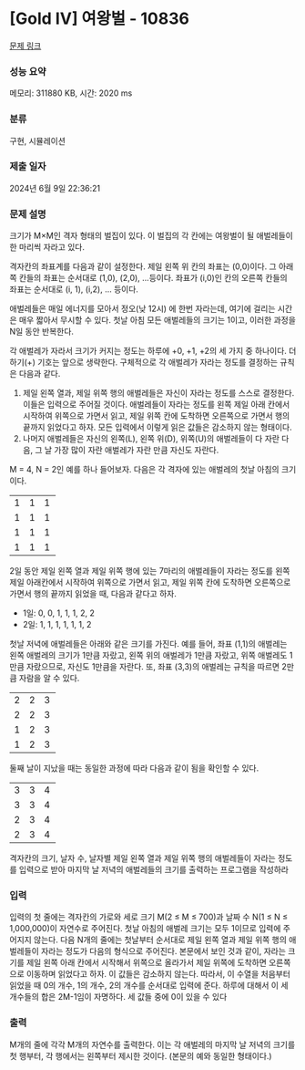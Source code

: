 # [Gold IV] 여왕벌 - 10836 

[문제 링크](https://www.acmicpc.net/problem/10836) 

### 성능 요약

메모리: 311880 KB, 시간: 2020 ms

### 분류

구현, 시뮬레이션

### 제출 일자

2024년 6월 9일 22:36:21

### 문제 설명

<p>크기가 M×M인 격자 형태의 벌집이 있다. 이 벌집의 각 칸에는 여왕벌이 될 애벌레들이 한 마리씩 자라고 있다. </p>

<p>격자칸의 좌표계를 다음과 같이 설정한다. 제일 왼쪽 위 칸의 좌표는 (0,0)이다. 그 아래쪽 칸들의 좌표는 순서대로 (1,0), (2,0), ...등이다. 좌표가 (i,0)인 칸의 오른쪽 칸들의 좌표는 순서대로 (i, 1), (i,2), ... 등이다. </p>

<p>애벌레들은 매일 에너지를 모아서 정오(낮 12시) 에 한번 자라는데, 여기에 걸리는 시간은 매우 짧아서 무시할 수 있다. 첫날 아침 모든 애벌레들의 크기는 1이고, 이러한 과정을 N일 동안 반복한다. </p>

<p>각 애벌레가 자라서 크기가 커지는 정도는 하루에 +0, +1, +2의 세 가지 중 하나이다. 더하기(+) 기호는 앞으로 생략한다. 구체적으로 각 애벌레가 자라는 정도를 결정하는 규칙은 다음과 같다.</p>

<ol>
	<li>제일 왼쪽 열과, 제일 위쪽 행의 애벌레들은 자신이 자라는 정도를 스스로 결정한다. 이들은 입력으로 주어질 것이다. 애벌레들이 자라는 정도를 왼쪽 제일 아래 칸에서 시작하여 위쪽으로 가면서 읽고, 제일 위쪽 칸에 도착하면 오른쪽으로 가면서 행의 끝까지 읽었다고 하자. 모든 입력에서 이렇게 읽은 값들은 감소하지 않는 형태이다.</li>
	<li>나머지 애벌레들은 자신의 왼쪽(L), 왼쪽 위(D), 위쪽(U)의 애벌레들이 다 자란 다음, 그 날 가장 많이 자란 애벌레가 자란 만큼 자신도 자란다. </li>
</ol>

<p>M = 4, N = 2인 예를 하나 들어보자. 다음은 각 격자에 있는 애벌레의 첫날 아침의 크기이다.</p>

<table class="table table-bordered" style="width:16%">
	<tbody>
		<tr>
			<td>1</td>
			<td>1</td>
			<td>1</td>
			<td>1</td>
		</tr>
		<tr>
			<td>1</td>
			<td>1</td>
			<td>1</td>
			<td>1</td>
		</tr>
		<tr>
			<td>1</td>
			<td>1</td>
			<td>1</td>
			<td>1</td>
		</tr>
		<tr>
			<td>1</td>
			<td>1</td>
			<td>1</td>
			<td>1</td>
		</tr>
	</tbody>
</table>

<p>2일 동안 제일 왼쪽 열과 제일 위쪽 행에 있는 7마리의 애벌레들이 자라는 정도를 왼쪽 제일 아래칸에서 시작하여 위쪽으로 가면서 읽고, 제일 위쪽 칸에 도착하면 오른쪽으로 가면서 행의 끝까지 읽었을 때, 다음과 같다고 하자. </p>

<ul>
	<li>1일: 0, 0, 1, 1, 1, 2, 2</li>
	<li>2일: 1, 1, 1, 1, 1, 1, 2</li>
</ul>

<p>첫날 저녁에 애벌레들은 아래와 같은 크기를 가진다. 예를 들어, 좌표 (1,1)의 애벌레는 왼쪽 애벌레의 크기가 1만큼 자랐고, 왼쪽 위의 애벌레가 1만큼 자랐고, 위쪽 애벌레도 1만큼 자랐으므로, 자신도 1만큼을 자란다. 또, 좌표 (3,3)의 애벌레는 규칙을 따르면 2만큼 자람을 알 수 있다.</p>

<table class="table table-bordered" style="width:16%">
	<tbody>
		<tr>
			<td>2</td>
			<td>2</td>
			<td>3</td>
			<td>3</td>
		</tr>
		<tr>
			<td>2</td>
			<td>2</td>
			<td>3</td>
			<td>3</td>
		</tr>
		<tr>
			<td>1</td>
			<td>2</td>
			<td>3</td>
			<td>3</td>
		</tr>
		<tr>
			<td>1</td>
			<td>2</td>
			<td>3</td>
			<td>3</td>
		</tr>
	</tbody>
</table>

<p>둘째 날이 지났을 때는 동일한 과정에 따라 다음과 같이 됨을 확인할 수 있다.</p>

<table class="table table-bordered" style="width:16%">
	<tbody>
		<tr>
			<td>3</td>
			<td>3</td>
			<td>4</td>
			<td>5</td>
		</tr>
		<tr>
			<td>3</td>
			<td>3</td>
			<td>4</td>
			<td>5</td>
		</tr>
		<tr>
			<td>2</td>
			<td>3</td>
			<td>4</td>
			<td>5</td>
		</tr>
		<tr>
			<td>2</td>
			<td>3</td>
			<td>4</td>
			<td>5</td>
		</tr>
	</tbody>
</table>

<p>격자칸의 크기, 날자 수, 날자별 제일 왼쪽 열과 제일 위쪽 행의 애벌레들이 자라는 정도를 입력으로 받아 마지막 날 저녁의 애벌레들의 크기를 출력하는 프로그램을 작성하라</p>

### 입력 

 <p>입력의 첫 줄에는 격자칸의 가로와 세로 크기 M(2 ≤ M ≤ 700)과 날짜 수 N(1 ≤ N ≤ 1,000,000)이 자연수로 주어진다. 첫날 아침의 애벌레 크기는 모두 1이므로 입력에 주어지지 않는다. 다음 N개의 줄에는 첫날부터 순서대로 제일 왼쪽 열과 제일 위쪽 행의 애벌레들이 자라는 정도가 다음의 형식으로 주어진다. 본문에서 보인 것과 같이, 자라는 크기를 제일 왼쪽 아래 칸에서 시작해서 위쪽으로 올라가서 제일 위쪽에 도착하면 오른쪽으로 이동하며 읽었다고 하자. 이 값들은 감소하지 않는다. 따라서, 이 수열을 처음부터 읽었을 때 0의 개수, 1의 개수, 2의 개수를 순서대로 입력에 준다. 하루에 대해서 이 세 개수들의 합은 2M-1임이 자명하다. 세 값들 중에 0이 있을 수 있다</p>

### 출력 

 <p>M개의 줄에 각각 M개의 자연수를 출력한다. 이는 각 애벌레의 마지막 날 저녁의 크기를 첫 행부터, 각 행에서는 왼쪽부터 제시한 것이다. (본문의 예와 동일한 형태이다.) </p>

